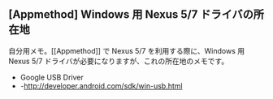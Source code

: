 ## [Appmethod] Windows 用 Nexus 5/7 ドライバの所在地

自分用メモ。[[Appmethod]] で Nexus 5/7 を利用する際に、Windows 用 Nexus 5/7 ドライバが必要になりますが、これの所在地のメモです。
* Google USB Driver
* -http://developer.android.com/sdk/win-usb.html
